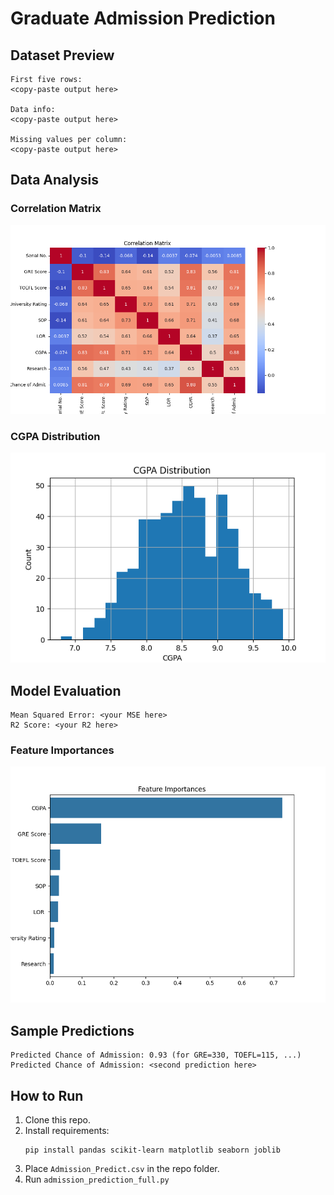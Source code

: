 # Graduate Admission Prediction

## Dataset Preview
```
First five rows:
<copy-paste output here>

Data info:
<copy-paste output here>

Missing values per column:
<copy-paste output here>
```

## Data Analysis

### Correlation Matrix
![Correlation Matrix](correlation_matrix.png)

### CGPA Distribution
![CGPA Histogram](cgpa_histogram.png)

## Model Evaluation

```
Mean Squared Error: <your MSE here>
R2 Score: <your R2 here>
```

### Feature Importances
![Feature Importance](feature_importance.png)

## Sample Predictions

```
Predicted Chance of Admission: 0.93 (for GRE=330, TOEFL=115, ...)
Predicted Chance of Admission: <second prediction here>
```

## How to Run

1. Clone this repo.
2. Install requirements:
   ```
   pip install pandas scikit-learn matplotlib seaborn joblib
   ```
3. Place `Admission_Predict.csv` in the repo folder.
4. Run `admission_prediction_full.py`